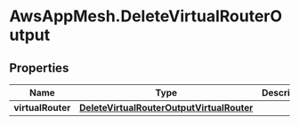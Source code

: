 # AwsAppMesh.DeleteVirtualRouterOutput

## Properties

Name | Type | Description | Notes
------------ | ------------- | ------------- | -------------
**virtualRouter** | [**DeleteVirtualRouterOutputVirtualRouter**](DeleteVirtualRouterOutputVirtualRouter.md) |  | 


